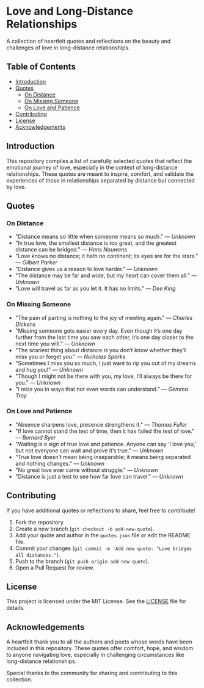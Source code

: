 # Love and Long-Distance Relationships

A collection of heartfelt quotes and reflections on the beauty and challenges of love in long-distance relationships.

## Table of Contents

- [Introduction](#introduction)
- [Quotes](#quotes)
  - [On Distance](#on-distance)
  - [On Missing Someone](#on-missing-someone)
  - [On Love and Patience](#on-love-and-patience)
- [Contributing](#contributing)
- [License](#license)
- [Acknowledgements](#acknowledgements)

## Introduction

This repository compiles a list of carefully selected quotes that reflect the emotional journey of love, especially in the context of long-distance relationships. These quotes are meant to inspire, comfort, and validate the experiences of those in relationships separated by distance but connected by love.

## Quotes

### On Distance

- "Distance means so little when someone means so much." — *Unknown*
- "In true love, the smallest distance is too great, and the greatest distance can be bridged." — *Hans Nouwens*
- "Love knows no distance; it hath no continent; its eyes are for the stars." — *Gilbert Parker*
- "Distance gives us a reason to love harder." — *Unknown*
- "The distance may be far and wide, but my heart can cover them all." — *Unknown*
- "Love will travel as far as you let it. It has no limits." — *Dee King*

### On Missing Someone

- "The pain of parting is nothing to the joy of meeting again." — *Charles Dickens*
- "Missing someone gets easier every day. Even though it’s one day further from the last time you saw each other, it’s one day closer to the next time you will." — *Unknown*
- "The scariest thing about distance is you don’t know whether they’ll miss you or forget you." — *Nicholas Sparks*
- "Sometimes I miss you so much, I just want to rip you out of my dreams and hug you!" — *Unknown*
- "Though I might not be there with you, my love, I’ll always be there for you." — *Unknown*
- "I miss you in ways that not even words can understand." — *Gemma Troy*

### On Love and Patience

- "Absence sharpens love, presence strengthens it." — *Thomas Fuller*
- "If love cannot stand the test of time, then it has failed the test of love." — *Bernard Byer*
- "Waiting is a sign of true love and patience. Anyone can say ‘I love you,’ but not everyone can wait and prove it’s true." — *Unknown*
- "True love doesn’t mean being inseparable; it means being separated and nothing changes." — *Unknown*
- "No great love ever came without struggle." — *Unknown*
- "Distance is just a test to see how far love can travel." — *Unknown*

## Contributing

If you have additional quotes or reflections to share, feel free to contribute!

1. Fork the repository.
2. Create a new branch (`git checkout -b add-new-quote`).
3. Add your quote and author in the `quotes.json` file or edit the README file.
4. Commit your changes (`git commit -m 'Add new quote: "Love bridges all distances."`).
5. Push to the branch (`git push origin add-new-quote`).
6. Open a Pull Request for review.

## License

This project is licensed under the MIT License. See the [LICENSE](LICENSE) file for details.

## Acknowledgements

A heartfelt thank you to all the authors and poets whose words have been included in this repository. These quotes offer comfort, hope, and wisdom to anyone navigating love, especially in challenging circumstances like long-distance relationships.

Special thanks to the community for sharing and contributing to this collection.

